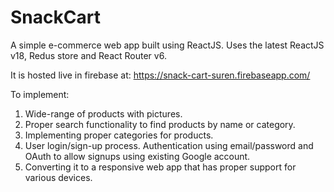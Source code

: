 # SnackCart

A simple e-commerce web app built using ReactJS.
Uses the latest ReactJS v18, Redus store and React Router v6.

It is hosted live in firebase at: https://snack-cart-suren.firebaseapp.com/

To implement:

1. Wide-range of products with pictures.
2. Proper search functionality to find products by name or category.
3. Implementing proper categories for products.
4. User login/sign-up process. Authentication using email/password and OAuth to allow signups using existing Google account.
5. Converting it to a responsive web app that has proper support for various devices.
